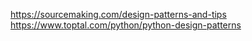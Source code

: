 


https://sourcemaking.com/design-patterns-and-tips
https://www.toptal.com/python/python-design-patterns
